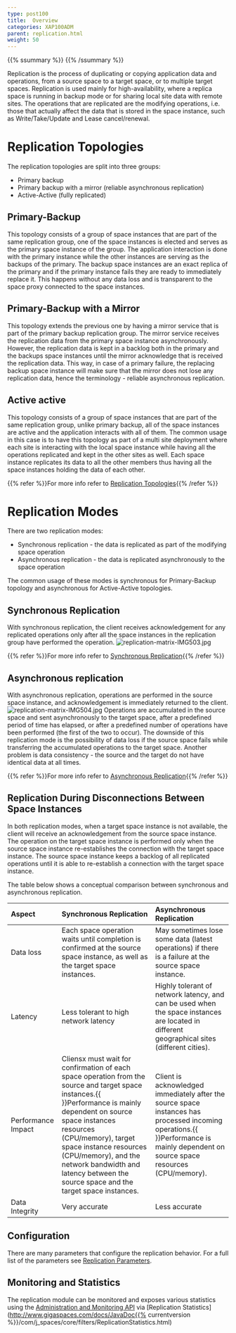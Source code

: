 ```yaml
---
type: post100
title:  Overview
categories: XAP100ADM
parent: replication.html
weight: 50
---
```


{{% ssummary %}}  {{% /ssummary %}}



Replication is the process of duplicating or copying application data and operations, from a source space to a target space, or to multiple target spaces. Replication is used mainly for high-availability, where a replica space is running in backup mode or for sharing local site data with remote sites. The operations that are replicated are the modifying operations, i.e. those that actually affect the data that is stored in the space instance, such as Write/Take/Update and Lease cancel/renewal.

# Replication Topologies

The replication topologies are split into three groups:

- Primary backup
- Primary backup with a mirror (reliable asynchronous replication)
- Active-Active (fully replicated)

## Primary-Backup

This topology consists of a group of space instances that are part of the same replication group, one of the space instances is elected and serves as the primary space instance of the group. The application interaction is done with the primary instance while the other instances are serving as the backups of the primary. The backup space instances are an exact replica of the primary and if the primary instance fails they are ready to immediately replace it. This happens without any data loss and is transparent to the space proxy connected to the space instances.

## Primary-Backup with a Mirror

This topology extends the previous one by having a mirror service that is part of the primary backup replication group. The mirror service receives the replication data from the primary space instance asynchronously. However, the replication data is kept in a backlog both in the primary and the backups space instances until the mirror acknowledge that is received the replication data. This way, in case of a primary failure, the replacing backup space instance will make sure that the mirror does not lose any replication data, hence the terminology - reliable asynchronous replication.

## Active active

This topology consists of a group of space instances that are part of the same replication group, unlike primary backup, all of the space instances are active and the application interacts with all of them. The common usage in this case is to have this topology as part of a multi site deployment where each site is interacting with the local space instance while having all the operations replicated and kept in the other sites as well. Each space instance replicates its data to all the other members thus having all the space instances holding the data of each other.

{{% refer %}}For more info refer to [Replication Topologies](./replication-topologies.html){{% /refer %}}

# Replication Modes

There are two replication modes:

- Synchronous replication - the data is replicated as part of the modifying space operation
- Asynchronous replication - the data is replicated asynchronously to the space operation

The common usage of these modes is synchronous for Primary-Backup topology and asynchronous for Active-Active topologies.

## Synchronous Replication

With synchronous replication, the client receives acknowledgement for any replicated operations only after all the space instances in the replication group have performed the operation.
![replication-matrix-IMG503.jpg](/attachment_files/replication-matrix-IMG503.jpg)

{{% refer %}}For more info refer to [Synchronous Replication](./synchronous-replication.html){{% /refer %}}

## Asynchronous replication

With asynchronous replication, operations are performed in the source space instance, and acknowledgement is immediately returned to the client.
![replication-matrix-IMG504.jpg](/attachment_files/replication-matrix-IMG504.jpg)
Operations are accumulated in the source space and sent asynchronously to the target space, after a predefined period of time has elapsed, or after a predefined number of operations have been performed (the first of the two to occur). The downside of this replication mode is the possibility of data loss if the source space fails while transferring the accumulated operations to the target space. Another problem is data consistency - the source and the target do not have identical data at all times.

{{% refer %}}For more info refer to [Asynchronous Replication](./asynchronous-replication.html){{% /refer %}}

## Replication During Disconnections Between Space Instances

In both replication modes, when a target space instance is not available, the client will receive an acknowledgement from the source space instance. The operation on the target space instance is performed only when the source space instance re-establishes the connection with the target space instance. The source space instance keeps a backlog of all replicated operations until it is able to re-establish a connection with the target space instance.

The table below shows a conceptual comparison between synchronous and asynchronous replication.


| Aspect | Synchronous Replication | Asynchronous Replication |
|:-------|:------------------------|:-------------------------|
| Data loss | Each space operation waits until completion is confirmed at the source space instance, as well as the target space instances. | May sometimes lose some data (latest operations) if there is a failure at the source space instance. |
| Latency | Less tolerant to high network latency | Highly tolerant of network latency, and can be used when the space instances are located in different geographical sites (different cities). |
| Performance Impact | Cliensx must wait for confirmation of each space operation from the source and target space instances.{{<wbr>}}Performance is mainly dependent on source space instances resources (CPU/memory), target space instance resources (CPU/memory), and the network bandwidth and latency between the source space and the target space instances. | Client is acknowledged immediately after the source space instances has processed incoming operations.{{<wbr>}}Performance is mainly dependent on source space resources (CPU/memory). |
| Data Integrity | Very accurate | Less accurate |

## Configuration

There are many parameters that configure the replication behavior. For a full list of the parameters see [Replication Parameters](./replication-parameters.html).

## Monitoring and Statistics

The replication module can be monitored and exposes various statistics using the [Administration and Monitoring API]({{%currentjavaurl%}}/administration-and-monitoring-api.html) via [Replication Statistics](http://www.gigaspaces.com/docs/JavaDoc{{% currentversion %}}/com/j_spaces/core/filters/ReplicationStatistics.html)

